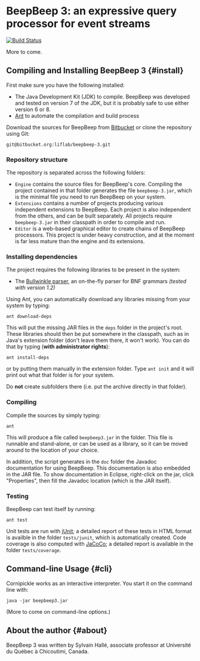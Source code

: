 BeepBeep 3: an expressive query processor for event streams
===========================================================

[![Build Status](https://semaphoreci.com/api/v1/projects/3743199c-0aa3-44d7-aac7-ee8219d22298/468154/badge.svg)](https://semaphoreci.com/sylvainhalle/beepbeep-3)

More to come.

Compiling and Installing BeepBeep 3                             {#install}
-----------------------------------

First make sure you have the following installed:

- The Java Development Kit (JDK) to compile. BeepBeep was developed and
  tested on version 7 of the JDK, but it is probably safe to use either
  version 6 or 8.
- [Ant](http://ant.apache.org) to automate the compilation and build process

Download the sources for BeepBeep from
[Bitbucket](http://bitbucket.org.com/sylvainhalle/cornipickle) or clone the
repository using Git:

    git@bitbucket.org:liflab/beepbeep-3.git

### Repository structure

The repository is separated across the following folders:

- `Engine` contains the source files for BeepBeep's core. Compiling the project
  contained in that folder generates the file `beepbeep-3.jar`, which is the
  minimal file you need to run BeepBeep on your system.
- `Extensions` contains a number of projects producing various independent
  extensions to BeepBeep. Each project is also independent from the others, and
  can be built separately. All projects require `beepbeep-3.jar` in their
  classpath in order to compile and run.
- `Editor` is a web-based graphical editor to create chains of BeepBeep
  processors. This project is under heavy construction, and at the moment is
  far less mature than the engine and its extensions.

### Installing dependencies

The project requires the following libraries to be present in the system:

- The [Bullwinkle parser](https://github.com/sylvainhalle/Bullwinkle),
  an on-the-fly parser for BNF grammars *(tested with version 1.2)*
  
Using Ant, you can automatically download any libraries missing from your
system by typing:

    ant download-deps

This will put the missing JAR files in the `deps` folder in the project's
root. These libraries should then be put somewhere in the classpath, such as
in Java's extension folder (don't leave them there, it won't work). You can
do that by typing (**with administrator rights**):

    ant install-deps

or by putting them manually in the extension folder. Type `ant init` and it
will print out what that folder is for your system.

Do **not** create subfolders there (i.e. put the archive directly in that
folder).

### Compiling

Compile the sources by simply typing:

    ant

This will produce a file called `beepbeep3.jar` in the folder. This file
is runnable and stand-alone, or can be used as a library, so it can be moved
around to the location of your choice.

In addition, the script generates in the `doc` folder the Javadoc
documentation for using BeepBeep. This documentation is also embedded in
the JAR file. To show documentation in Eclipse, right-click on the jar,
click "Properties", then fill the Javadoc location (which is the JAR
itself).

### Testing

BeepBeep can test itself by running:

    ant test

Unit tests are run with [jUnit](http://junit.org); a detailed report of
these tests in HTML format is availble in the folder `tests/junit`, which
is automatically created. Code coverage is also computed with
[JaCoCo](http://www.eclemma.org/jacoco/); a detailed report is available
in the folder `tests/coverage`.

Command-line Usage                                                   {#cli}
------------------

Cornipickle works as an interactive interpreter. You start it on the
command line with:

    java -jar beepbeep3.jar

(More to come on command-line options.)

About the author                                                   {#about}
----------------

BeepBeep 3 was written by Sylvain Hallé, associate professor at Université
du Québec à Chicoutimi, Canada.
